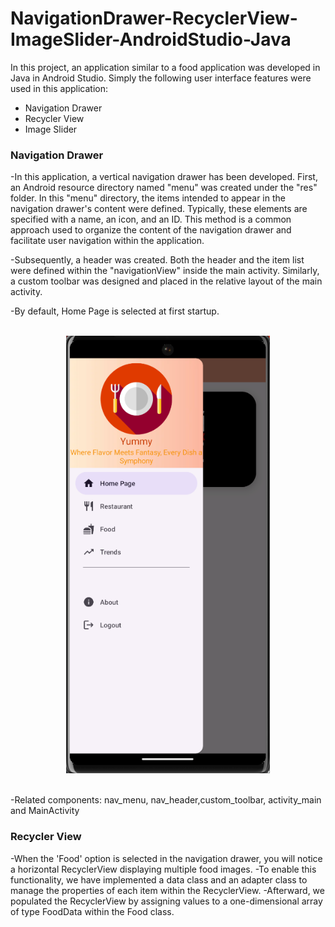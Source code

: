 # NavigationDrawer-RecyclerView-ImageSlider-AndroidStudio-Java

In this project, an application similar to a food application was developed in Java in Android Studio. Simply the following user interface features were used in this application:
- Navigation Drawer
- Recycler View
- Image Slider


### Navigation Drawer

-In this application, a vertical navigation drawer has been developed. First, an Android resource directory named "menu" was created under the "res" folder. In this "menu" directory, the items intended to appear in the navigation drawer's content were defined. Typically, these elements are specified with a name, an icon, and an ID. This method is a common approach used to organize the content of the navigation drawer and facilitate user navigation within the application.

-Subsequently, a header was created. Both the header and the item list were defined within the "navigationView" inside the main activity. Similarly, a custom toolbar was designed and placed in the relative layout of the main activity.

-By default, Home Page is selected at first startup. </br></br>

<p align="center">
  <img src = "app/src/main/res/AppImages/navigationDrawerPrtsc.png" witdh="500" height="700">
</p>

</br> -Related components: nav_menu, nav_header,custom_toolbar, activity_main and MainActivity


### Recycler View
-When the 'Food' option is selected in the navigation drawer, you will notice a horizontal RecyclerView displaying multiple food images. 
-To enable this functionality, we have implemented a data class and an adapter class to manage the properties of each item within the RecyclerView.
-Afterward, we populated the RecyclerView by assigning values to a one-dimensional array of type FoodData within the Food class.


